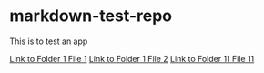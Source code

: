 # markdown-test-repo
This is to test an app

[Link to Folder 1 File 1](/Folder1/File1.md)
[Link to Folder 1 File 2](/Folder1/File2.md)
[Link to Folder 11 File 11](/Folder1/Folder11/File11.md)
